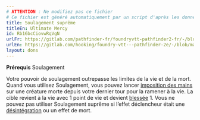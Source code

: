 ```yaml
---
# ATTENTION : Ne modifiez pas ce fichier
# Ce fichier est généré automatiquement par un script d'après les données du module Foundry VTT officiel et de sa traduction
title: Soulagement suprême
titleEn: Ultimate Mercy
id: Rb16bcCiovwRqVgN
urlFr: https://gitlab.com/pathfinder-fr/foundryvtt-pathfinder2-fr/-/blob/master/data/feats/Rb16bcCiovwRqVgN.htm
urlEn: https://gitlab.com/hooking/foundry-vtt---pathfinder-2e/-/blob/master/packs/data/feats.db/ultimate-mercy.json
layout: dons
---
```

**Prérequis** Soulagement

Votre pouvoir de soulagement outrepasse les limites de la vie et de la mort. Quand vous utilisez Soulagement, vous pouvez lancer [imposition des mains](../sorts/imposition-des-mains.md) sur une créature morte depuis votre dernier tour pour la ramener à la vie. La cible revient à la vie avec 1 point de vie et devient [blessée](../conditions/blessé.md) 1. Vous ne pouvez pas utiliser Soulagement suprême si l’effet déclencheur était une [désintégration](../sorts/désintégration.md) ou un effet de mort.

